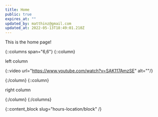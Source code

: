 ```yaml
---
title: Home
public: true
expires_at: ""
updated_by: matthinz@gmail.com
updated_at: 2022-05-13T18:49:01.210Z
---
```

This is the home page!

{::columns span="6,6"}
{::column}

left column

{::video url="https://www.youtube.com/watch?v=SAK117AmzSE" alt=""/}

{:/column}
{::column}



right column



{:/column}
{:/columns}

{::content_block slug="hours-location/block" /}